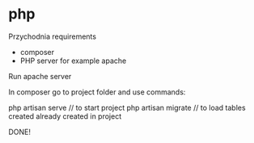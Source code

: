 # php 

Przychodnia requirements

- composer
- PHP server for example apache

Run apache server

In composer go to project folder and use commands:

php artisan serve              // to start project
php artisan migrate            // to load tables created already created in project


DONE!
